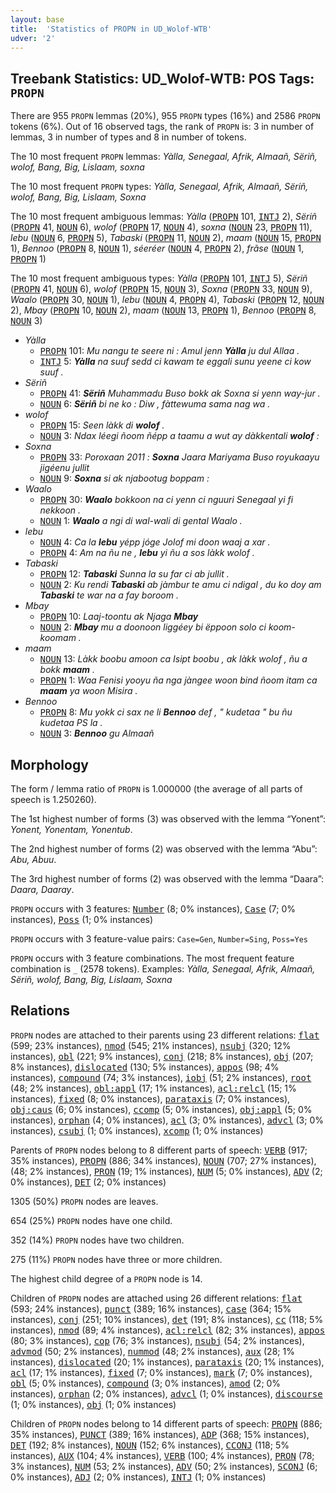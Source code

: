 ```yaml
---
layout: base
title:  'Statistics of PROPN in UD_Wolof-WTB'
udver: '2'
---
```


## Treebank Statistics: UD_Wolof-WTB: POS Tags: `PROPN`

There are 955 `PROPN` lemmas (20%), 955 `PROPN` types (16%) and 2586 `PROPN` tokens (6%).
Out of 16 observed tags, the rank of `PROPN` is: 3 in number of lemmas, 3 in number of types and 8 in number of tokens.

The 10 most frequent `PROPN` lemmas: <em>Yàlla, Senegaal, Afrik, Almaañ, Sëriñ, wolof, Bang, Big, Lislaam, soxna</em>

The 10 most frequent `PROPN` types:  <em>Yàlla, Senegaal, Afrik, Almaañ, Sëriñ, wolof, Bang, Big, Lislaam, Soxna</em>

The 10 most frequent ambiguous lemmas: <em>Yàlla</em> (<tt><a href="wo_wtb-pos-PROPN.html">PROPN</a></tt> 101, <tt><a href="wo_wtb-pos-INTJ.html">INTJ</a></tt> 2), <em>Sëriñ</em> (<tt><a href="wo_wtb-pos-PROPN.html">PROPN</a></tt> 41, <tt><a href="wo_wtb-pos-NOUN.html">NOUN</a></tt> 6), <em>wolof</em> (<tt><a href="wo_wtb-pos-PROPN.html">PROPN</a></tt> 17, <tt><a href="wo_wtb-pos-NOUN.html">NOUN</a></tt> 4), <em>soxna</em> (<tt><a href="wo_wtb-pos-NOUN.html">NOUN</a></tt> 23, <tt><a href="wo_wtb-pos-PROPN.html">PROPN</a></tt> 11), <em>lebu</em> (<tt><a href="wo_wtb-pos-NOUN.html">NOUN</a></tt> 6, <tt><a href="wo_wtb-pos-PROPN.html">PROPN</a></tt> 5), <em>Tabaski</em> (<tt><a href="wo_wtb-pos-PROPN.html">PROPN</a></tt> 11, <tt><a href="wo_wtb-pos-NOUN.html">NOUN</a></tt> 2), <em>maam</em> (<tt><a href="wo_wtb-pos-NOUN.html">NOUN</a></tt> 15, <tt><a href="wo_wtb-pos-PROPN.html">PROPN</a></tt> 1), <em>Bennoo</em> (<tt><a href="wo_wtb-pos-PROPN.html">PROPN</a></tt> 8, <tt><a href="wo_wtb-pos-NOUN.html">NOUN</a></tt> 1), <em>séeréer</em> (<tt><a href="wo_wtb-pos-NOUN.html">NOUN</a></tt> 4, <tt><a href="wo_wtb-pos-PROPN.html">PROPN</a></tt> 2), <em>frãse</em> (<tt><a href="wo_wtb-pos-NOUN.html">NOUN</a></tt> 1, <tt><a href="wo_wtb-pos-PROPN.html">PROPN</a></tt> 1)

The 10 most frequent ambiguous types:  <em>Yàlla</em> (<tt><a href="wo_wtb-pos-PROPN.html">PROPN</a></tt> 101, <tt><a href="wo_wtb-pos-INTJ.html">INTJ</a></tt> 5), <em>Sëriñ</em> (<tt><a href="wo_wtb-pos-PROPN.html">PROPN</a></tt> 41, <tt><a href="wo_wtb-pos-NOUN.html">NOUN</a></tt> 6), <em>wolof</em> (<tt><a href="wo_wtb-pos-PROPN.html">PROPN</a></tt> 15, <tt><a href="wo_wtb-pos-NOUN.html">NOUN</a></tt> 3), <em>Soxna</em> (<tt><a href="wo_wtb-pos-PROPN.html">PROPN</a></tt> 33, <tt><a href="wo_wtb-pos-NOUN.html">NOUN</a></tt> 9), <em>Waalo</em> (<tt><a href="wo_wtb-pos-PROPN.html">PROPN</a></tt> 30, <tt><a href="wo_wtb-pos-NOUN.html">NOUN</a></tt> 1), <em>lebu</em> (<tt><a href="wo_wtb-pos-NOUN.html">NOUN</a></tt> 4, <tt><a href="wo_wtb-pos-PROPN.html">PROPN</a></tt> 4), <em>Tabaski</em> (<tt><a href="wo_wtb-pos-PROPN.html">PROPN</a></tt> 12, <tt><a href="wo_wtb-pos-NOUN.html">NOUN</a></tt> 2), <em>Mbay</em> (<tt><a href="wo_wtb-pos-PROPN.html">PROPN</a></tt> 10, <tt><a href="wo_wtb-pos-NOUN.html">NOUN</a></tt> 2), <em>maam</em> (<tt><a href="wo_wtb-pos-NOUN.html">NOUN</a></tt> 13, <tt><a href="wo_wtb-pos-PROPN.html">PROPN</a></tt> 1), <em>Bennoo</em> (<tt><a href="wo_wtb-pos-PROPN.html">PROPN</a></tt> 8, <tt><a href="wo_wtb-pos-NOUN.html">NOUN</a></tt> 3)


* <em>Yàlla</em>
  * <tt><a href="wo_wtb-pos-PROPN.html">PROPN</a></tt> 101: <em>Mu nangu te seere ni : Amul jenn <b>Yàlla</b> ju dul Allaa .</em>
  * <tt><a href="wo_wtb-pos-INTJ.html">INTJ</a></tt> 5: <em><b>Yàlla</b> na suuf sedd ci kawam te eggali sunu yeene ci kow suuf .</em>
* <em>Sëriñ</em>
  * <tt><a href="wo_wtb-pos-PROPN.html">PROPN</a></tt> 41: <em><b>Sëriñ</b> Muhammadu Buso bokk ak Soxna si yenn way-jur .</em>
  * <tt><a href="wo_wtb-pos-NOUN.html">NOUN</a></tt> 6: <em><b>Sëriñ</b> bi ne ko : Diw , fàttewuma sama nag wa .</em>
* <em>wolof</em>
  * <tt><a href="wo_wtb-pos-PROPN.html">PROPN</a></tt> 15: <em>Seen làkk di <b>wolof</b> .</em>
  * <tt><a href="wo_wtb-pos-NOUN.html">NOUN</a></tt> 3: <em>Ndax léegi ñoom ñépp a taamu a wut ay dàkkentali <b>wolof</b> :</em>
* <em>Soxna</em>
  * <tt><a href="wo_wtb-pos-PROPN.html">PROPN</a></tt> 33: <em>Poroxaan 2011 : <b>Soxna</b> Jaara Mariyama Buso royukaayu jigéenu jullit</em>
  * <tt><a href="wo_wtb-pos-NOUN.html">NOUN</a></tt> 9: <em><b>Soxna</b> si ak njabootug boppam :</em>
* <em>Waalo</em>
  * <tt><a href="wo_wtb-pos-PROPN.html">PROPN</a></tt> 30: <em><b>Waalo</b> bokkoon na ci yenn ci nguuri Senegaal yi fi nekkoon .</em>
  * <tt><a href="wo_wtb-pos-NOUN.html">NOUN</a></tt> 1: <em><b>Waalo</b> a ngi di wal-wali di gental Waalo .</em>
* <em>lebu</em>
  * <tt><a href="wo_wtb-pos-NOUN.html">NOUN</a></tt> 4: <em>Ca la <b>lebu</b> yépp jóge Jolof mi doon waaj a xar .</em>
  * <tt><a href="wo_wtb-pos-PROPN.html">PROPN</a></tt> 4: <em>Am na ñu ne , <b>lebu</b> yi ñu a sos làkk wolof .</em>
* <em>Tabaski</em>
  * <tt><a href="wo_wtb-pos-PROPN.html">PROPN</a></tt> 12: <em><b>Tabaski</b> Sunna la su far ci ab jullit .</em>
  * <tt><a href="wo_wtb-pos-NOUN.html">NOUN</a></tt> 2: <em>Ku rendi <b>Tabaski</b> ab jàmbur te amu ci ndigal , du ko doy am <b>Tabaski</b> te war na a fay boroom .</em>
* <em>Mbay</em>
  * <tt><a href="wo_wtb-pos-PROPN.html">PROPN</a></tt> 10: <em>Laaj-toontu ak Njaga <b>Mbay</b></em>
  * <tt><a href="wo_wtb-pos-NOUN.html">NOUN</a></tt> 2: <em><b>Mbay</b> mu a doonoon liggéey bi ëppoon solo ci koom-koomam .</em>
* <em>maam</em>
  * <tt><a href="wo_wtb-pos-NOUN.html">NOUN</a></tt> 13: <em>Làkk boobu amoon ca Isipt boobu , ak làkk wolof , ñu a bokk <b>maam</b> .</em>
  * <tt><a href="wo_wtb-pos-PROPN.html">PROPN</a></tt> 1: <em>Waa Fenisi yooyu ña nga jàngee woon bind ñoom itam ca <b>maam</b> ya woon Misira .</em>
* <em>Bennoo</em>
  * <tt><a href="wo_wtb-pos-PROPN.html">PROPN</a></tt> 8: <em>Mu yokk ci sax ne li <b>Bennoo</b> def , " kudetaa " bu ñu kudetaa PS la .</em>
  * <tt><a href="wo_wtb-pos-NOUN.html">NOUN</a></tt> 3: <em><b>Bennoo</b> gu Almaañ</em>

## Morphology

The form / lemma ratio of `PROPN` is 1.000000 (the average of all parts of speech is 1.250260).

The 1st highest number of forms (3) was observed with the lemma “Yonent”: <em>Yonent, Yonentam, Yonentub</em>.

The 2nd highest number of forms (2) was observed with the lemma “Abu”: <em>Abu, Abuu</em>.

The 3rd highest number of forms (2) was observed with the lemma “Daara”: <em>Daara, Daaray</em>.

`PROPN` occurs with 3 features: <tt><a href="wo_wtb-feat-Number.html">Number</a></tt> (8; 0% instances), <tt><a href="wo_wtb-feat-Case.html">Case</a></tt> (7; 0% instances), <tt><a href="wo_wtb-feat-Poss.html">Poss</a></tt> (1; 0% instances)

`PROPN` occurs with 3 feature-value pairs: `Case=Gen`, `Number=Sing`, `Poss=Yes`

`PROPN` occurs with 3 feature combinations.
The most frequent feature combination is `_` (2578 tokens).
Examples: <em>Yàlla, Senegaal, Afrik, Almaañ, Sëriñ, wolof, Bang, Big, Lislaam, Soxna</em>


## Relations

`PROPN` nodes are attached to their parents using 23 different relations: <tt><a href="wo_wtb-dep-flat.html">flat</a></tt> (599; 23% instances), <tt><a href="wo_wtb-dep-nmod.html">nmod</a></tt> (545; 21% instances), <tt><a href="wo_wtb-dep-nsubj.html">nsubj</a></tt> (320; 12% instances), <tt><a href="wo_wtb-dep-obl.html">obl</a></tt> (221; 9% instances), <tt><a href="wo_wtb-dep-conj.html">conj</a></tt> (218; 8% instances), <tt><a href="wo_wtb-dep-obj.html">obj</a></tt> (207; 8% instances), <tt><a href="wo_wtb-dep-dislocated.html">dislocated</a></tt> (130; 5% instances), <tt><a href="wo_wtb-dep-appos.html">appos</a></tt> (98; 4% instances), <tt><a href="wo_wtb-dep-compound.html">compound</a></tt> (74; 3% instances), <tt><a href="wo_wtb-dep-iobj.html">iobj</a></tt> (51; 2% instances), <tt><a href="wo_wtb-dep-root.html">root</a></tt> (48; 2% instances), <tt><a href="wo_wtb-dep-obl-appl.html">obl:appl</a></tt> (17; 1% instances), <tt><a href="wo_wtb-dep-acl-relcl.html">acl:relcl</a></tt> (15; 1% instances), <tt><a href="wo_wtb-dep-fixed.html">fixed</a></tt> (8; 0% instances), <tt><a href="wo_wtb-dep-parataxis.html">parataxis</a></tt> (7; 0% instances), <tt><a href="wo_wtb-dep-obj-caus.html">obj:caus</a></tt> (6; 0% instances), <tt><a href="wo_wtb-dep-ccomp.html">ccomp</a></tt> (5; 0% instances), <tt><a href="wo_wtb-dep-obj-appl.html">obj:appl</a></tt> (5; 0% instances), <tt><a href="wo_wtb-dep-orphan.html">orphan</a></tt> (4; 0% instances), <tt><a href="wo_wtb-dep-acl.html">acl</a></tt> (3; 0% instances), <tt><a href="wo_wtb-dep-advcl.html">advcl</a></tt> (3; 0% instances), <tt><a href="wo_wtb-dep-csubj.html">csubj</a></tt> (1; 0% instances), <tt><a href="wo_wtb-dep-xcomp.html">xcomp</a></tt> (1; 0% instances)

Parents of `PROPN` nodes belong to 8 different parts of speech: <tt><a href="wo_wtb-pos-VERB.html">VERB</a></tt> (917; 35% instances), <tt><a href="wo_wtb-pos-PROPN.html">PROPN</a></tt> (886; 34% instances), <tt><a href="wo_wtb-pos-NOUN.html">NOUN</a></tt> (707; 27% instances),  (48; 2% instances), <tt><a href="wo_wtb-pos-PRON.html">PRON</a></tt> (19; 1% instances), <tt><a href="wo_wtb-pos-NUM.html">NUM</a></tt> (5; 0% instances), <tt><a href="wo_wtb-pos-ADV.html">ADV</a></tt> (2; 0% instances), <tt><a href="wo_wtb-pos-DET.html">DET</a></tt> (2; 0% instances)

1305 (50%) `PROPN` nodes are leaves.

654 (25%) `PROPN` nodes have one child.

352 (14%) `PROPN` nodes have two children.

275 (11%) `PROPN` nodes have three or more children.

The highest child degree of a `PROPN` node is 14.

Children of `PROPN` nodes are attached using 26 different relations: <tt><a href="wo_wtb-dep-flat.html">flat</a></tt> (593; 24% instances), <tt><a href="wo_wtb-dep-punct.html">punct</a></tt> (389; 16% instances), <tt><a href="wo_wtb-dep-case.html">case</a></tt> (364; 15% instances), <tt><a href="wo_wtb-dep-conj.html">conj</a></tt> (251; 10% instances), <tt><a href="wo_wtb-dep-det.html">det</a></tt> (191; 8% instances), <tt><a href="wo_wtb-dep-cc.html">cc</a></tt> (118; 5% instances), <tt><a href="wo_wtb-dep-nmod.html">nmod</a></tt> (89; 4% instances), <tt><a href="wo_wtb-dep-acl-relcl.html">acl:relcl</a></tt> (82; 3% instances), <tt><a href="wo_wtb-dep-appos.html">appos</a></tt> (80; 3% instances), <tt><a href="wo_wtb-dep-cop.html">cop</a></tt> (76; 3% instances), <tt><a href="wo_wtb-dep-nsubj.html">nsubj</a></tt> (54; 2% instances), <tt><a href="wo_wtb-dep-advmod.html">advmod</a></tt> (50; 2% instances), <tt><a href="wo_wtb-dep-nummod.html">nummod</a></tt> (48; 2% instances), <tt><a href="wo_wtb-dep-aux.html">aux</a></tt> (28; 1% instances), <tt><a href="wo_wtb-dep-dislocated.html">dislocated</a></tt> (20; 1% instances), <tt><a href="wo_wtb-dep-parataxis.html">parataxis</a></tt> (20; 1% instances), <tt><a href="wo_wtb-dep-acl.html">acl</a></tt> (17; 1% instances), <tt><a href="wo_wtb-dep-fixed.html">fixed</a></tt> (7; 0% instances), <tt><a href="wo_wtb-dep-mark.html">mark</a></tt> (7; 0% instances), <tt><a href="wo_wtb-dep-obl.html">obl</a></tt> (5; 0% instances), <tt><a href="wo_wtb-dep-compound.html">compound</a></tt> (3; 0% instances), <tt><a href="wo_wtb-dep-amod.html">amod</a></tt> (2; 0% instances), <tt><a href="wo_wtb-dep-orphan.html">orphan</a></tt> (2; 0% instances), <tt><a href="wo_wtb-dep-advcl.html">advcl</a></tt> (1; 0% instances), <tt><a href="wo_wtb-dep-discourse.html">discourse</a></tt> (1; 0% instances), <tt><a href="wo_wtb-dep-obj.html">obj</a></tt> (1; 0% instances)

Children of `PROPN` nodes belong to 14 different parts of speech: <tt><a href="wo_wtb-pos-PROPN.html">PROPN</a></tt> (886; 35% instances), <tt><a href="wo_wtb-pos-PUNCT.html">PUNCT</a></tt> (389; 16% instances), <tt><a href="wo_wtb-pos-ADP.html">ADP</a></tt> (368; 15% instances), <tt><a href="wo_wtb-pos-DET.html">DET</a></tt> (192; 8% instances), <tt><a href="wo_wtb-pos-NOUN.html">NOUN</a></tt> (152; 6% instances), <tt><a href="wo_wtb-pos-CCONJ.html">CCONJ</a></tt> (118; 5% instances), <tt><a href="wo_wtb-pos-AUX.html">AUX</a></tt> (104; 4% instances), <tt><a href="wo_wtb-pos-VERB.html">VERB</a></tt> (100; 4% instances), <tt><a href="wo_wtb-pos-PRON.html">PRON</a></tt> (78; 3% instances), <tt><a href="wo_wtb-pos-NUM.html">NUM</a></tt> (53; 2% instances), <tt><a href="wo_wtb-pos-ADV.html">ADV</a></tt> (50; 2% instances), <tt><a href="wo_wtb-pos-SCONJ.html">SCONJ</a></tt> (6; 0% instances), <tt><a href="wo_wtb-pos-ADJ.html">ADJ</a></tt> (2; 0% instances), <tt><a href="wo_wtb-pos-INTJ.html">INTJ</a></tt> (1; 0% instances)

